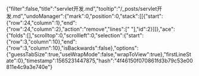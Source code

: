 {"filter":false,"title":"servlet开发.md","tooltip":"/_posts/servlet开发.md","undoManager":{"mark":0,"position":0,"stack":[[{"start":{"row":24,"column":1},"end":{"row":24,"column":2},"action":"remove","lines":[" "],"id":2}]]},"ace":{"folds":[],"scrolltop":0,"scrollleft":0,"selection":{"start":{"row":3,"column":10},"end":{"row":3,"column":10},"isBackwards":false},"options":{"guessTabSize":true,"useWrapMode":false,"wrapToView":true},"firstLineState":0},"timestamp":1565231447875,"hash":"4f46150f070861fd3b79c53e00811e4c9a3e740e"}